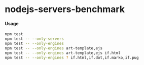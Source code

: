 # nodejs-servers-benchmark

#### Usage
``` bash
npm test
npm test -- --only-servers
npm test -- --only-engines
npm test -- --only-engines art-template,ejs
npm test -- --only-engines art-template,ejs if.html
npm test -- --only-engines ? if.html,if.dot,if.marko,if.pug
```
